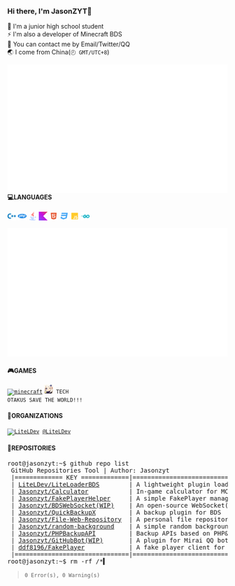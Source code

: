 ### Hi there, I'm JasonZYT:wave:

🌱 I'm a junior high school student  
⚡ I'm also a developer of Minecraft BDS  
💬 You can contact me by Email/Twitter/QQ   
:earth_asia: I come from China(`🕗 GMT/UTC+8`)  

<img align="right" src="https://github.com/Jasonzyt/github-stats/blob/master/generated/overview.svg" />

#### :computer:LANGUAGES

<!-- languages:start -->
<!-- prettier-ignore-start -->
<!-- markdownlint-disable -->
<code><img height="20" src="assets/svg/cpp.svg" alt="cpp" /></code>
<code><img height="20" src="assets/svg/php.svg" alt="php" /></code>
<code><img height="20" src="assets/svg/java.svg" alt="java" /></code>
<code><img height="20" src="https://raw.githubusercontent.com/github/explore/80688e429a7d4ef2fca1e82350fe8e3517d3494d/topics/kotlin/kotlin.png" alt="kotlin" /></code>
<code><img height="20" src="assets/svg/html.svg" alt="html" /></code>
<code><img height="20" src="assets/svg/css.svg" alt="css" /></code>
<code><img height="20" src="assets/svg/js.svg" alt="javascript" /></code>
<code><img height="20" src="assets/svg/go.svg" alt="go" /></code>
<!-- markdownlint-restore -->
<!-- prettier-ignore-end -->
<!-- languages:end -->

<img src="https://github.com/Jasonzyt/github-stats/blob/master/generated/languages.svg" />

#### :video_game:GAMES

<!-- interested:start -->
<!-- prettier-ignore-start -->
<!-- markdownlint-disable -->
<code><a href="https://minecraft.net/"><img height="20" src="assets/img/minecraft.net.ico" alt="minecraft" /></a></code>
<code><a href="https://genshin.mihoyo.com/"><img height="20" src="assets/img/genshin-impact.png" alt="genshin" /></a>&nbsp;TECH OTAKUS SAVE THE WORLD!!!</code>
<!-- markdownlint-restore -->
<!-- prettier-ignore-end -->
<!-- interested:end -->
  
#### :memo:ORGANIZATIONS
  
<!-- organization:start -->
<!-- prettier-ignore-start -->
<!-- markdownlint-disable -->
<code><a href="https://github.com/LiteLDev"><img height="20" src="https://avatars.githubusercontent.com/u/78095377" alt="LiteLDev" /></a>&nbsp;<a href="https://github.com/LiteLDev">@LiteLDev</a></code>
<!-- markdownlint-restore -->
<!-- prettier-ignore-end -->
<!-- orgainization:end -->

#### :open_file_folder:REPOSITORIES

<!-- repos:start -->
<!-- prettier-ignore-start -->
<!-- markdownlint-disable -->
<!-- Key: 31, Value: 59 -->
<!-- This is a fake console XD -->
<pre>
root@jasonzyt:~$ github repo list
 GitHub Repositories Tool | Author: Jasonzyt
 |============= KEY =============|========================== VALUE ==========================|
 | <a href="https://github.com/LiteLDev/LiteLoaderBDS"      >LiteLDev/LiteLoaderBDS</a>        | A lightweight plugin loader for BDS                   C++ |
 | <a href="https://github.com/Jasonzyt/Calculator"         >Jasonzyt/Calculator</a>           | In-game calculator for MCBDS                          C++ |
 | <a href="https://github.com/Jasonzyt/FakePlayerHelper"   >Jasonzyt/FakePlayerHelper</a>     | A simple FakePlayer manager plugin                    C++ |
 | <a href="https://github.com/Jasonzyt/BDSWebSocket"       >Jasonzyt/BDSWebSocket(WIP)</a>    | An open-source WebSocket(Server) API plugin for BDS   C++ |
 | <a href="https://github.com/Jasonzyt/QuickBackupX"       >Jasonzyt/QuickBackupX</a>         | A backup plugin for BDS                               C++ |
 | <a href="https://github.com/Jasonzyt/File-Web-Repository">Jasonzyt/File-Web-Repository</a>  | A personal file repository website                    PHP |
 | <a href="https://github.com/Jasonzyt/random-background"  >Jasonzyt/random-background</a>    | A simple random background image interface for H5  PHP&JS |
 | <a href="https://github.com/Jasonzyt/PHPBackupAPI"       >Jasonzyt/PHPBackupAPI</a>         | Backup APIs based on PHP&HTTP                         PHP |
 | <a href="https://github.com/Jasonzyt/GitHubBot"          >Jasonzyt/GitHubBot(WIP)</a>       | A plugin for Mirai QQ bot based on Webhooks        Kotlin |
 | <a href="https://github.com/ddf8196/FakePlayer"          >ddf8196/FakePlayer</a>            | A fake player client for Minecraft: Bedrock Edition  Java |
 |===============================|===========================================================|
root@jasonzyt:~$ rm -rf /*▍
</pre>
<!-- markdownlint-restore -->
<!-- prettier-ignore-end -->
<!-- repos:end -->

> `0 Error(s), 0 Warning(s)`
